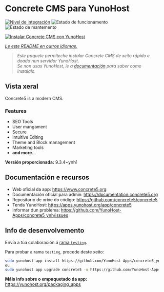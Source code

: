 <!--
NOTA: Este README foi creado automáticamente por <https://github.com/YunoHost/apps/tree/master/tools/readme_generator>
NON debe editarse manualmente.
-->

# Concrete CMS para YunoHost

[![Nivel de integración](https://dash.yunohost.org/integration/concrete5.svg)](https://ci-apps.yunohost.org/ci/apps/concrete5/) ![Estado de funcionamento](https://ci-apps.yunohost.org/ci/badges/concrete5.status.svg) ![Estado de mantemento](https://ci-apps.yunohost.org/ci/badges/concrete5.maintain.svg)

[![Instalar Concrete CMS con YunoHost](https://install-app.yunohost.org/install-with-yunohost.svg)](https://install-app.yunohost.org/?app=concrete5)

*[Le este README en outros idiomas.](./ALL_README.md)*

> *Este paquete permíteche instalar Concrete CMS de xeito rápido e doado nun servidor YunoHost.*  
> *Se non usas YunoHost, le a [documentación](https://yunohost.org/install) para saber como instalalo.*

## Vista xeral

Concrete5 is a modern CMS.

### Features

* SEO Tools
* User mangament
* Secure
* Intuitive Editing
* Theme and Block management
* Marketing tools
* **and more**...


**Versión proporcionada:** 9.3.4~ynh1
## Documentación e recursos

- Web oficial da app: <https://www.concrete5.org>
- Documentación oficial para admin: <https://documentation.concrete5.org>
- Repositorio de orixe do código: <https://github.com/concrete5/concrete5>
- Tenda YunoHost: <https://apps.yunohost.org/app/concrete5>
- Informar dun problema: <https://github.com/YunoHost-Apps/concrete5_ynh/issues>

## Info de desenvolvemento

Envía a túa colaboración á [rama `testing`](https://github.com/YunoHost-Apps/concrete5_ynh/tree/testing).

Para probar a rama `testing`, procede deste xeito:

```bash
sudo yunohost app install https://github.com/YunoHost-Apps/concrete5_ynh/tree/testing --debug
ou
sudo yunohost app upgrade concrete5 -u https://github.com/YunoHost-Apps/concrete5_ynh/tree/testing --debug
```

**Máis info sobre o empaquetado da app:** <https://yunohost.org/packaging_apps>

